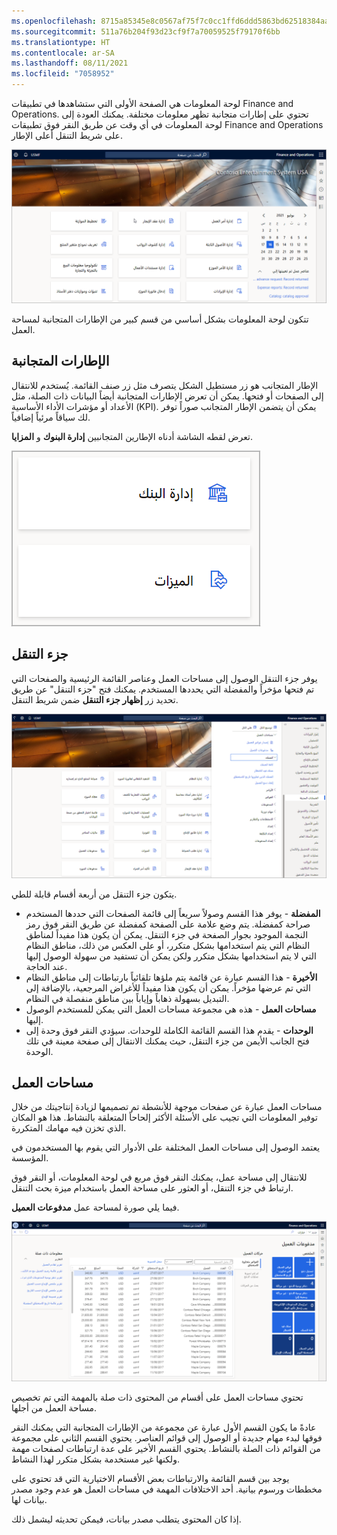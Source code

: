 ```yaml
---
ms.openlocfilehash: 8715a85345e8c0567af75f7c0cc1ffd6ddd5863bd62518384aa8257d0c27abae
ms.sourcegitcommit: 511a76b204f93d23cf9f7a70059525f79170f6bb
ms.translationtype: HT
ms.contentlocale: ar-SA
ms.lasthandoff: 08/11/2021
ms.locfileid: "7058952"
---
```

لوحة المعلومات هي الصفحة الأولى التي ستشاهدها في تطبيقات Finance and Operations. تحتوي على إطارات متجانبة تظهر معلومات مختلفة. يمكنك العودة إلى لوحة المعلومات في أي وقت عن طريق النقر فوق تطبيقات Finance and Operations على شريط التنقل أعلى الإطار.

[![لقطة شاشة للوحة المعلومات الرئيسية لتطبيقات Finance and Operation.](../media/main-dashboard-1.png)](../media/main-dashboard-1.png#lightbox)

تتكون لوحة المعلومات بشكل أساسي من قسم كبير من الإطارات المتجانبة لمساحة العمل. 

## <a name="tiles"></a>ال‏‫إطارات المتجانبة‬

الإطار المتجانب هو زر مستطيل الشكل يتصرف مثل زر صنف القائمة. يُستخدم للانتقال إلى الصفحات أو فتحها. يمكن أن تعرض الإطارات المتجانبة أيضاً البيانات ذات الصلة، مثل الأعداد أو مؤشرات الأداء الأساسية (KPI). يمكن أن يتضمن الإطار المتجانب صوراً توفر لك سياقاً مرئياً إضافياً.

تعرض لقطه الشاشة أدناه الإطارين المتجانبين **إدارة البنوك** و **المزايا**.

![لقطة شاشة للإطارين المتجانبين إدارة البنك والمزايا.](../media/tile.png)

## <a name="navigation-pane"></a>جزء التنقل

يوفر جزء التنقل الوصول إلى مساحات العمل وعناصر القائمة الرئيسية والصفحات التي تم فتحها مؤخراً والمفضلة التي يحددها المستخدم. يمكنك فتح "جزء التنقل" عن طريق تحديد زر **إظهار جزء التنقل** ضمن شريط التنقل. 
 
[![لقطة شاشة لقائمة حسابات المقبوضات.](../media/ar-customers.png)](../media/ar-customers.png#lightbox)

يتكون جزء التنقل من أربعة أقسام قابلة للطي.
 
- **المفضلة** - يوفر هذا القسم وصولاً سريعاً إلى قائمة الصفحات التي حددها المستخدم صراحة كمفضلة. يتم وضع علامة على الصفحة كمفضلة عن طريق النقر فوق رمز النجمة الموجود بجوار الصفحة في جزء التنقل. يمكن أن يكون هذا مفيداً لمناطق النظام التي يتم استخدامها بشكل متكرر، أو على العكس من ذلك، مناطق النظام التي لا يتم استخدامها بشكل متكرر ولكن يمكن أن تستفيد من سهولة الوصول إليها عند الحاجة.
- **الأخيرة** - هذا القسم عبارة عن قائمة يتم ملؤها تلقائياً بارتباطات إلى مناطق النظام التي تم عرضها مؤخراً. يمكن أن يكون هذا مفيداً للأغراض المرجعية، بالإضافة إلى التبديل بسهولة ذهاباً وإياباً بين مناطق منفصلة في النظام. 
- **مساحات العمل** - هذه هي مجموعة مساحات العمل التي يمكن للمستخدم الوصول إليها. 
- **الوحدات** - يقدم هذا القسم القائمة الكاملة للوحدات. سيؤدي النقر فوق وحدة إلى فتح الجانب الأيمن من جزء التنقل، حيث يمكنك الانتقال إلى صفحة معينة في تلك الوحدة. 

## <a name="workspaces"></a>مساحات العمل

مساحات العمل عبارة عن صفحات موجهة للأنشطة تم تصميمها لزيادة إنتاجيتك من خلال توفير المعلومات التي تجيب على الأسئلة الأكثر إلحاحاً المتعلقة بالنشاط. هذا هو المكان الذي تخزن فيه مهامك المتكررة.  

يعتمد الوصول إلى مساحات العمل المختلفة على الأدوار التي يقوم بها المستخدمون في المؤسسة. 

للانتقال إلى مساحة عمل، يمكنك النقر فوق مربع في لوحة المعلومات، أو النقر فوق ارتباط في جزء التنقل، أو العثور على مساحة العمل باستخدام ميزة بحث التنقل.

فيما يلي صورة لمساحة عمل **مدفوعات العميل**.
 
[![لقطة شاشة لنموذج مساحة عمل مدفوعات العميل.](../media/workspace-1.png)](../media/workspace-1.png#lightbox)

تحتوي مساحات العمل على أقسام من المحتوى ذات صلة بالمهمة التي تم تخصيص مساحة العمل من أجلها.
 
عادةً ما يكون القسم الأول عبارة عن مجموعة من الإطارات المتجانبة التي يمكنك النقر فوقها لبدء مهام جديدة أو الوصول إلى قوائم العناصر. يحتوي القسم الثاني على مجموعة من القوائم ذات الصلة بالنشاط. يحتوي القسم الأخير على عدة ارتباطات لصفحات مهمة ولكنها غير مستخدمة بشكل متكرر لهذا النشاط. 

يوجد بين قسم القائمة والارتباطات بعض الأقسام الاختيارية التي قد تحتوي على مخططات ورسوم بيانية. أحد الاختلافات المهمة في مساحات العمل هو عدم وجود مصدر بيانات لها. 

إذا كان المحتوى يتطلب مصدر بيانات، فيمكن تحديثه ليشمل ذلك.